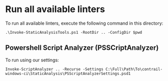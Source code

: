 # Run all available linters

To run all available linters, execute the following command in this directory:

```
.\Invoke-StaticAnalysisTools.ps1 -RootDir .. -ConfigDir $pwd
```

## Powershell Script Analyzer (PSSCriptAnalyzer)

To run using our settings:

```
Invoke-ScriptAnalyzer .. -Recurse -Settings C:\Full\Path\To\contrail-windows-ci\StaticAnalysis\PSScriptAnalyzerSettings.psd1
```
